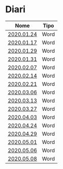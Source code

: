 # Diari
|Nome|Tipo|
|---|---|
|<a href="FaceLock_2020-01-24.docx" download="FaceLock_2020-01-24.docx">2020.01.24</a>|Word|
|<a href="FaceLock_2020-01-17.docx" download="FaceLock_2020-01-17.docx">2020.01.17</a>| Word|
|<a href="FaceLock_2020-01-29.docx" download="FaceLock_2020-01-29.docx">2020.01.29</a>| Word |
|<a href="FaceLock_2020-01-31.docx" download="FaceLock_2020-01-31.docx">2020.01.31</a>| Word |
|<a href="FaceLock_2020-02-07.docx" download="FaceLock_2020-02-07.docx">2020.02.07</a>| Word |
|<a href="FaceLock_2020-02-14.docx" download="FaceLock_2020-02-14.docx">2020.02.14</a>| Word |
|<a href="FaceLock_2020-02-21.docx" download="FaceLock_2020-02-21.docx">2020.02.21</a>| Word |
|<a href="FaceLock_2020-03-06.docx" download="FaceLock_2020-03-06.docx">2020.03.06</a>| Word |
|<a href="FaceLock_2020-03-13.docx" download="FaceLock_2020-03-13.docx">2020.03.13</a>| Word |
|<a href="FaceLock_2020-03-27.docx" download="FaceLock_2020-03-27.docx">2020.03.27</a>| Word |
|<a href="FaceLock_2020-04-03.docx" download="FaceLock_2020-04-03.docx">2020.04.03</a>| Word |
|<a href="FaceLock_2020-04-24.docx" download="FaceLock_2020-04-24.docx">2020.04.24</a>| Word |
|<a href="FaceLock_2020-04-29.docx" download="FaceLock_2020-04-29.docx">2020.04.29</a>| Word |
|<a href="FaceLock_2020-05-01.docx" download="FaceLock_2020-05-01.docx">2020.05.01</a>| Word |
|<a href="FaceLock_2020-05-06.docx" download="FaceLock_2020-05-06.docx">2020.05.06</a>| Word |
|<a href="FaceLock_2020-05-08.docx" download="FaceLock_2020-05-08.docx">2020.05.08</a>| Word |